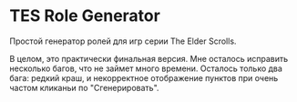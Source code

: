 # TES Role Generator
Простой генератор ролей для игр серии The Elder Scrolls.

В целом, это практически финальная версия. Мне осталось исправить несколько багов, что не займет много времени. Осталось только два бага: редкий краш, и некорректное отображение пунктов при очень частом кликаньи по "Сгенерировать".

